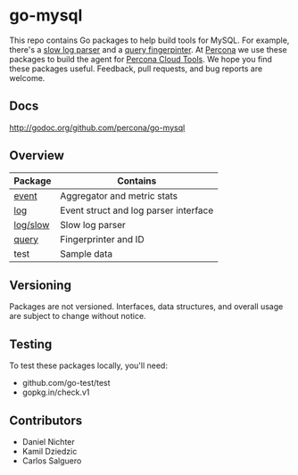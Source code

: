 # go-mysql

This repo contains Go packages to help build tools for MySQL. For example, there's a [slow log parser](https://github.com/percona/go-mysql/tree/master/log/slow) and a [query fingerpinter](https://github.com/percona/go-mysql/tree/master/query). At [Percona](http://www.percona.com) we use these packages to build the agent for [Percona Cloud Tools](https://cloud.percona.com). We hope you find these packages useful. Feedback, pull requests, and bug reports are welcome.

## Docs

http://godoc.org/github.com/percona/go-mysql

## Overview

Package|Contains
-------|--------
[event](http://godoc.org/github.com/percona/go-mysql/event)|Aggregator and metric stats
[log](http://godoc.org/github.com/percona/go-mysql/log)|Event struct and log parser interface
[log/slow](http://godoc.org/github.com/percona/go-mysql/log/slow)|Slow log parser
[query](http://godoc.org/github.com/percona/go-mysql/query)|Fingerprinter and ID
test|Sample data

## Versioning

Packages are not versioned. Interfaces, data structures, and overall usage are subject to change without notice.

## Testing

To test these packages locally, you'll need:
* github.com/go-test/test
* gopkg.in/check.v1

## Contributors

* Daniel Nichter
* Kamil Dziedzic
* Carlos Salguero
